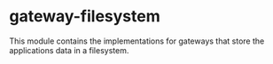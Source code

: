 # gateway-filesystem

This module contains the implementations for gateways that store the applications data in a filesystem.